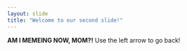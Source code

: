 ```yaml
---
layout: slide
title: "Welcome to our second slide!"
---
```

**AM I MEMEING NOW, MOM?!**
Use the left arrow to go back!
